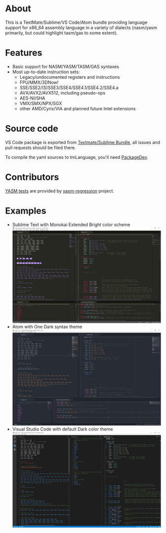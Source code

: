 About
=====
This is a TextMate/Sublime/VS Code/Atom bundle providing language support for x86_64 assembly language in a variety of dialects (nasm/yasm primarily, but could highlight tasm/gas to some extent).

Features
========
* Basic support for NASM/YASM/TASM/GAS syntaxes
* Most up-to-date instruction sets:
  * Legacy/undocumented registers and instructions
  * FPU/MMX/3DNow!
  * SSE/SSE2/(S)SSE3/SSE4/SSE4.1/SSE4.2/SSE4.a
  * AVX/AVX2/AVX512, including pseudo-ops
  * AES-NI/SHA
  * VMX/SMX/NPX/SGX
  * other AMD/Cyrix/VIA and planned future Intel extensions

Source code
===========
VS Code package is exported from [Textmate/Sublime Bundle](https://github.com/13xforever/x86-assembly-textmate-bundle), all issues and pull requests should be filed there.

To compile the yaml sources to tmLanguage, you'll need [PackageDev](https://packagecontrol.io/packages/PackageDev). 

Contributors
============
[YASM tests](https://github.com/13xforever/x86_64-assembly-vscode/blob/master/Tests/yasm-regression) are provided by [yasm-regression](https://github.com/yasm/yasm-regression) project.

Examples
========
* Sublime Text with Monokai Extended Bright color scheme
  ![Sublime Text with Monokai Extended Bright color scheme](https://github.com/13xforever/x86-assembly-textmate-bundle/blob/master/Screenshots/Sublime%20Text%203%20-%20Monokai%20Extended%20Bright.png?raw=true)
* Atom with One Dark syntax theme
  ![Atom with One Dark syntax theme](https://github.com/13xforever/x86-assembly-textmate-bundle/blob/master/Screenshots/Atom%20-%20One%20Dark.png?raw=true)
* Visual Studio Code with default Dark color theme
  ![Visual Studio Code with default Dark color theme](https://github.com/13xforever/x86-assembly-textmate-bundle/blob/master/Screenshots/Visual%20Studio%20Code%20-%20Dark.png?raw=true)
